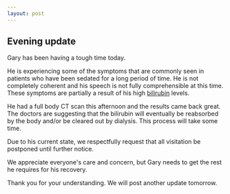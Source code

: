 ```yaml
---
layout: post
---
```


## Evening update

Gary has been having a tough time today.

He is experiencing some of the symptoms that are commonly seen in patients who have been sedated for a long period of time. He is not completely coherent and his speech is not fully comprehensible at this time. These symptoms are partially a result of his high [bilirubin](https://www.webmd.com/a-to-z-guides/bilirubin-test#1) levels.

He had a full body CT scan this afternoon and the results came back great. The doctors are suggesting that the bilirubin will eventually be reabsorbed by the body and/or be cleared out by dialysis. This process will take some time.

Due to his current state, we respectfully request that all visitation be postponed until further notice.

We appreciate everyone's care and concern, but Gary needs to get the rest he requires for his recovery.

Thank you for your understanding. We will post another update tomorrow.
